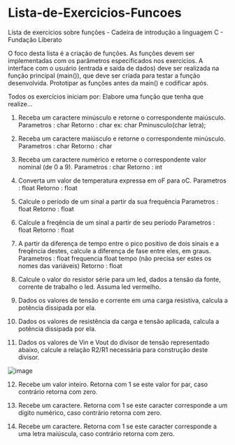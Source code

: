 # Lista-de-Exercicios-Funcoes
Lista de exercícios sobre funções - Cadeira de introdução a linguagem C - Fundação Liberato

O foco desta lista é a criação de funções.
As funções devem ser implementadas com os parâmetros especificados nos exercicios.
A interface com o usuário (entrada e saída de dados) deve ser realizada na função 
principal (main()), que deve ser criada para testar a função desenvolvida.
Prototipar as funções antes da main() e codificar após.

Todos os exercícios iniciam por:
Elabore uma função que tenha que realize...

1. Receba um caractere minúsculo e retorne o correspondente maiúsculo.
Parametros : char
Retorno : char 
ex: char Pminusculo(char letra);

2. Receba um caractere maiúsculo e retorne o correspondente minúsculo.
Parametros : char
Retorno : char 

3. Receba um caractere numérico e retorne o correspondente valor nominal (de 0 a 9).
Parametros : char
Retorno : int

4. Converta um valor de temperatura expressa em oF para oC.
Parametros : float
Retorno : float

5. Calcule o período de um sinal a partir da sua frequência
Parametros : float
Retorno : float

6. Calcule a freqência de um sinal a partir de seu período
Parametros : float
Retorno : float

7. A partir da diferença de tempo entre o pico positivo de dois sinais e a freqência destes, 
calcule a diferença de fase entre eles, em graus. 
Parametros : float frequencia float tempo (não precisa ser estes os nomes das variáveis)
Retorno : float

8. Calcule o valor do resistor série para um led, dados a tensão da fonte, corrente de 
trabalho o led. Assuma led vermelho.

9. Dados os valores de tensão e corrente em uma carga resistiva, calcula a potência 
dissipada por ela.

10. Dados os valores de resistência da carga e tensão aplicada, calcula a potência dissipada
por ela.

11. Dados os valores de Vin e Vout do divisor de tensão representado abaixo, calcule a 
relação R2/R1 necessária para construção deste divisor.

![image](https://user-images.githubusercontent.com/73619551/214170191-c825f67e-7740-419a-903e-5eaa7f513da6.png)

12. Recebe um valor inteiro. Retorna com 1 se este valor for par, caso contrário retorna com 
zero.

13. Recebe um caractere. Retorna com 1 se este caracter corresponde a um dígito 
numérico, caso contrário retorna com zero.

14. Recebe um caractere. Retorna com 1 se este caracter corresponde a uma letra 
maiúscula, caso contrário retorna com zero.


